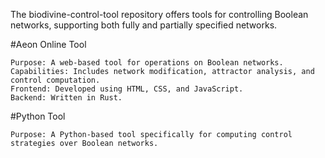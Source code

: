 The biodivine-control-tool repository offers tools for controlling Boolean networks, supporting both fully and partially specified networks.

 #Aeon Online Tool

    Purpose: A web-based tool for operations on Boolean networks.
    Capabilities: Includes network modification, attractor analysis, and control computation.
    Frontend: Developed using HTML, CSS, and JavaScript.
    Backend: Written in Rust.

#Python Tool

    Purpose: A Python-based tool specifically for computing control strategies over Boolean networks.
